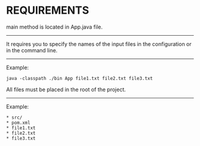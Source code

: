 REQUIREMENTS
=====================
main method is located in App.java file.
***
It requires you to specify the names of the input files 
in the configuration or in the command line.
***
Example:
```
java -classpath ./bin App file1.txt file2.txt file3.txt
```
All files must be placed in the root of the project.
***
Example:
```
* src/
* pom.xml
* file1.txt
* file2.txt
* file3.txt
```
